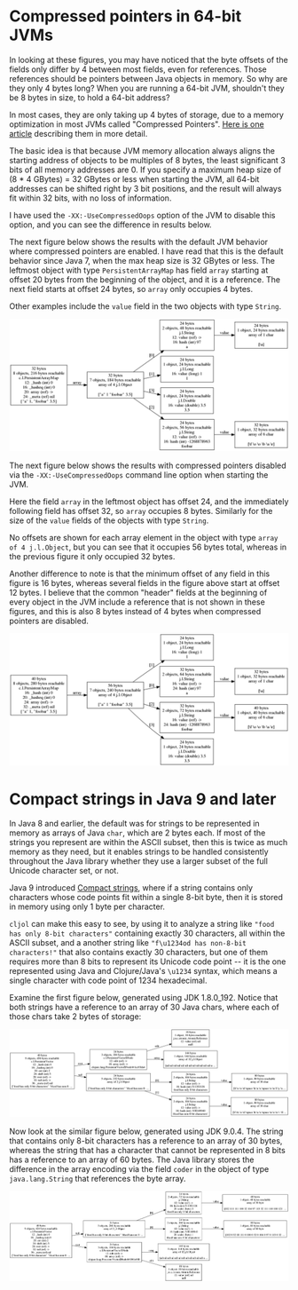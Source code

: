 # Compressed pointers in 64-bit JVMs

In looking at these figures, you may have noticed that the byte
offsets of the fields only differ by 4 between most fields, even for
references.  Those references should be pointers between Java objects
in memory.  So why are they only 4 bytes long?  When you are running a
64-bit JVM, shouldn't they be 8 bytes in size, to hold a 64-bit
address?

In most cases, they are only taking up 4 bytes of storage, due to a
memory optimization in most JVMs called "Compressed Pointers".  [Here
is one article](https://www.baeldung.com/jvm-compressed-oops)
describing them in more detail.

The basic idea is that because JVM memory allocation always aligns the
starting address of objects to be multiples of 8 bytes, the least
significant 3 bits of all memory addresses are 0.  If you specify a
maximum heap size of (8 * 4 GBytes) = 32 GBytes or less when starting
the JVM, all 64-bit addresses can be shifted right by 3 bit positions,
and the result will always fit within 32 bits, with no loss of
information.

I have used the `-XX:-UseCompressedOops` option of the JVM to disable
this option, and you can see the difference in results below.

The next figure below shows the results with the default JVM behavior
where compressed pointers are enabled.  I have read that this is the
default behavior since Java 7, when the max heap size is 32 GBytes or
less.  The leftmost object with type `PersistentArrayMap` has field
`array` starting at offset 20 bytes from the beginning of the object,
and it is a reference.  The next field starts at offset 24 bytes, so
`array` only occupies 4 bytes.

Other examples include the `value` field in the two objects with type
`String`.

![compressed-pointers-enabled](images/compressed-oops-enabled/map2-Linux-4.15.0-54-jdk-Oracle-1.8.0_192-clj-1.10.1.png)

The next figure below shows the results with compressed pointers
disabled via the `-XX:-UseCompressedOops` command line option when
starting the JVM.

Here the field `array` in the leftmost object has offset 24, and the
immediately following field has offset 32, so `array` occupies 8
bytes.  Similarly for the size of the `value` fields of the objects
with type `String`.

No offsets are shown for each array element in the object with type
`array of 4 j.l.Object`, but you can see that it occupies 56 bytes
total, whereas in the previous figure it only occupied 32 bytes.

Another difference to note is that the minimum offset of any field in
this figure is 16 bytes, whereas several fields in the figure above
start at offset 12 bytes.  I believe that the common "header" fields
at the beginning of every object in the JVM include a reference that
is not shown in these figures, and this is also 8 bytes instead of 4
bytes when compressed pointers are disabled.

![compressed-pointers-disabled](images/compressed-oops-disabled/map2-Linux-4.15.0-54-jdk-Oracle-1.8.0_192-clj-1.10.1.png)


# Compact strings in Java 9 and later

In Java 8 and earlier, the default was for strings to be represented
in memory as arrays of Java `char`, which are 2 bytes each.  If most
of the strings you represent are within the ASCII subset, then this is
twice as much memory as they need, but it enables strings to be
handled consistently throughout the Java library whether they use a
larger subset of the full Unicode character set, or not.

Java 9 introduced [Compact
strings](https://www.codenuclear.com/compact-strings-java-9), where if
a string contains only characters whose code points fit within a
single 8-bit byte, then it is stored in memory using only 1 byte per
character.

`cljol` can make this easy to see, by using it to analyze a string
like `"food has only 8-bit characters"` containing exactly 30
characters, all within the ASCII subset, and a another string like
`"f\u1234od has non-8-bit characters!"` that also contains exactly 30
characters, but one of them requires more than 8 bits to represent its
Unicode code point -- it is the one represented using Java and
Clojure/Java's `\u1234` syntax, which means a single character with
code point of 1234 hexadecimal.

Examine the first figure below, generated using JDK 1.8.0_192.  Notice
that both strings have a reference to an array of 30 Java chars, where
each of those chars take 2 bytes of storage:

![strings-jdk-1-8-0-192](images/strings-8-bit-and-not-Linux-4.15.0-54-jdk-Oracle-1.8.0_192-clj-1.10.1.png)

Now look at the similar figure below, generated using JDK 9.0.4.  The
string that contains only 8-bit characters has a reference to an array
of 30 bytes, whereas the string that has a character that cannot be
represented in 8 bits has a reference to an array of 60 bytes.  The
Java library stores the difference in the array encoding via the field
`coder` in the object of type `java.lang.String` that references the
byte array.

![strings-jdk-9-4](images/strings-8-bit-and-not-Linux-4.15.0-54-jdk-Oracle-9.0.4-clj-1.10.1.png)
